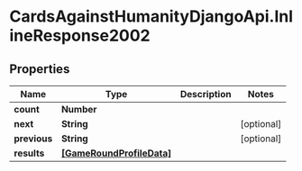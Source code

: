 # CardsAgainstHumanityDjangoApi.InlineResponse2002

## Properties

Name | Type | Description | Notes
------------ | ------------- | ------------- | -------------
**count** | **Number** |  | 
**next** | **String** |  | [optional] 
**previous** | **String** |  | [optional] 
**results** | [**[GameRoundProfileData]**](GameRoundProfileData.md) |  | 


